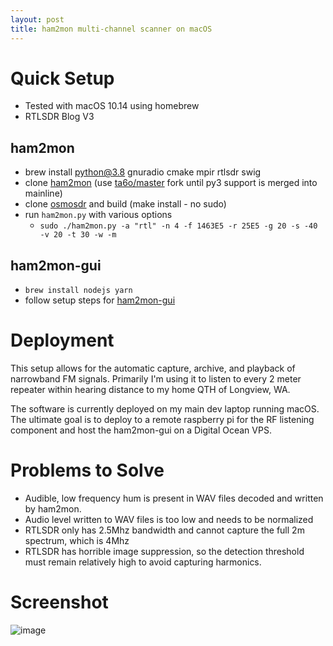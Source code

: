 ```yaml
---
layout: post
title: ham2mon multi-channel scanner on macOS
---
```


# Quick Setup

* Tested with macOS 10.14 using homebrew
* RTLSDR Blog V3

## ham2mon

* brew install python@3.8 gnuradio cmake mpir rtlsdr swig
* clone [ham2mon](https://github.com/madengr/ham2mon) (use [ta6o/master](https://github.com/ta6o/ham2mon) fork until py3 support is merged into mainline)
* clone [osmosdr](https://osmocom.org/projects/gr-osmosdr/wiki/GrOsmoSDR) and build (make install - no sudo)
* run `ham2mon.py` with various options
  * `sudo ./ham2mon.py -a "rtl" -n 4 -f 1463E5 -r 25E5 -g 20 -s -40 -v 20 -t 30 -w -m`

## ham2mon-gui

* `brew install nodejs yarn`
* follow setup steps for [ham2mon-gui](https://github.com/slavik0329/ham2mon-gui)

# Deployment

This setup allows for the automatic capture, archive, and playback of narrowband FM signals. Primarily I'm using it to listen
to every 2 meter repeater within hearing distance to my home QTH of Longview, WA.

The software is currently deployed on my main dev laptop running macOS. The ultimate goal is to deploy
to a remote raspberry pi for the RF listening component and host the ham2mon-gui on a Digital Ocean VPS.

# Problems to Solve

* Audible, low frequency hum is present in WAV files decoded and written by ham2mon.
* Audio level written to WAV files is too low and needs to be normalized
* RTLSDR only has 2.5Mhz bandwidth and cannot capture the full 2m spectrum, which is 4Mhz
* RTLSDR has horrible image suppression, so the detection threshold must remain relatively high to
  avoid capturing harmonics.
  
# Screenshot

![image](https://raw.githubusercontent.com/masenf/kf7hvm-com/master/images/ham2mon-gui.png)



